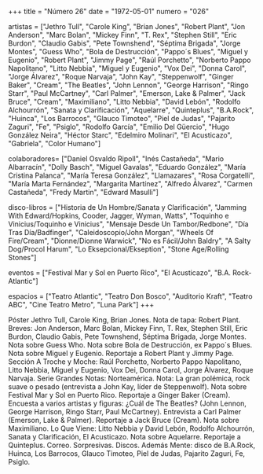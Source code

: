 +++
title = "Número 26"
date = "1972-05-01"
numero = "026"

artistas = ["Jethro Tull", "Carole King", "Brian Jones", "Robert Plant", "Jon Anderson", "Marc Bolan", "Mickey Finn", "T. Rex", "Stephen Still", "Eric Burdon", "Claudio Gabis", "Pete Townshend", "Séptima Brigada", "Jorge Montes", "Guess Who", "Bola de Destrucción", "Pappo´s Blues", "Miguel y Eugenio", "Robert Plant", "Jimmy Page", "Raúl Porchetto", "Norberto Pappo Napolitano", "Litto Nebbia", "Miguel y Eugenio", "Vox Dei", "Donna Carol", "Jorge Álvarez", "Roque Narvaja", "John Kay", "Steppenwolf", "Ginger Baker",  "Cream", "The Beatles", "John Lennon", "George Harrison", "Ringo Starr", "Paul McCartney", "Carl Palmer", "Emerson, Lake & Palmer", "Jack Bruce", "Cream", "Maximiliano", "Litto Nebbia", "David Lebón", "Rodolfo Alchourrón", "Sanata y Clarificación", "Aquelarre", "Quinteplus", "B.A.Rock", "Huinca", "Los Barrocos", "Glauco Timoteo", "Piel de Judas", "Pajarito Zaguri", "Fe", "Psiglo", "Rodolfo García", "Emilio Del Güercio", "Hugo González Neira", "Héctor Starc", "Edelmiro Molinari", "El Acusticazo", "Gabriela", "Color Humano"]

colaboradores= ["Daniel Osvaldo Ripoll", "Inés Castañeda", "Mario Albarracín", "Dolly Basch", "Miguel Gavalas", "Eduardo González", "María Cristina Palanca", "María Teresa González", "Llamazares", "Rosa Corgatelli", "María Marta Fernández", "Margarita Martínez", "Alfredo Álvarez", "Carmen Castañeda", "Fredy Martin", "Edward Masulli"]

disco-libros = ["Historia de Un Hombre/Sanata y Clarificación", "Jamming With Edward/Hopkins, Cooder, Jagger, Wyman, Watts", "Toquinho e Vinicius/Toquinho e Vinicius", "Mensaje Desde Un Tambor/Redbone", "Día Tras Día/Badfinger", "Caleidoscopio/John Morgan", "Wheels Of Fire/Cream", "Dionne/Dionne Warwick", "No es Fácil/John Baldry", "A Salty Dog/Procol Harum", "Lo Eksepcional/Ekseption", "Stone Age/Rolling Stones"]

eventos = ["Festival Mar y Sol en Puerto Rico", "El Acusticazo", "B.A. Rock-Atlantic"]

espacios = ["Teatro Atlantic", "Teatro Don Bosco", "Auditorio Kraft", "Teatro ABC", "Cine Teatro Metro", "Luna Park"] 
+++

Póster Jethro Tull, Carole King, Brian Jones. Nota de tapa: Robert Plant. Breves: Jon Anderson, Marc Bolan, Mickey Finn, T. Rex, Stephen Still, Eric Burdon, Claudio Gabis, Pete Townshend, Séptima Brigada, Jorge Montes. Nota sobre Guess Who. Nota sobre Bola de Destrucción, ex Pappo´s Blues.  Nota sobre Miguel y Eugenio. Reportaje a Robert Plant y Jimmy Page. Sección A Troche y Moche: Raúl Porchetto, Norberto Pappo Napolitano, Litto Nebbia, Miguel y Eugenio, Vox Dei, Donna Carol, Jorge Álvarez, Roque Narvaja. Serie Grandes Notas: Norteamérica. Nota: La gran polémica, rock suave o pesado (entrevista a John Kay, líder de Steppenwolf). Nota sobre Festival Mar y Sol en Puerto Rico. Reportaje a Ginger Baker (Cream). Encuesta a varios artistas y figuras: ¿Cuál de The Beatles? (John Lennon, George Harrison, Ringo Starr, Paul McCartney). Entrevista a Carl Palmer (Emerson, Lake & Palmer). Reportaje a Jack Bruce (Cream). Nota sobre Maximiliano. Lo Que Viene: Litto Nebbia y David Lebón, Rodolfo Alchourrón, Sanata y Clarificación, El Acusticazo. Nota sobre Aquelarre. Reportaje a Quinteplus. Correo. Sorpresivas. Discos. Además Mente: disco de B.A.Rock, Huinca, Los Barrocos, Glauco Timoteo, Piel de Judas, Pajarito Zaguri, Fe, Psiglo.
